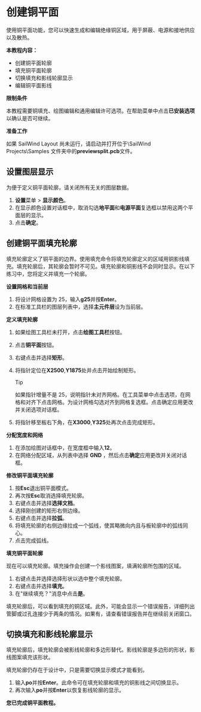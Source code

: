 # 创建铜平面

使用铜平面功能，您可以快速生成和编辑绝缘铜区域，用于屏蔽、电源和接地供应以及散热。

**本教程内容：**

- 创建铜平面轮廓
- 填充铜平面轮廓
- 切换填充和影线轮廓显示
- 编辑铜平面影线

**限制条件**

本教程需要铜填充、绘图编辑和通用编辑许可选项。在帮助菜单中点击**已安装选项**以确认是否可继续。

**准备工作**

如果 SailWind Layout 尚未运行，请启动并打开位于\SailWind Projects\Samples 文件夹中的**previewsplit.pcb**文件。

## 设置图层显示

为便于定义铜平面轮廓，请关闭所有无关的图层数据。

1. **设置**菜单 > **显示颜色**。
2. 在显示颜色设置对话框中，取消勾选**地平面**和**电源平面**复选框以禁用这两个平面层的显示。
3. 点击**确定**。

## 创建铜平面填充轮廓

填充轮廓定义了铜平面的边界。使用填充命令将填充轮廓定义的区域用铜影线填充。填充轮廓后，其轮廓会暂时不可见。填充轮廓和铜影线不会同时显示。在以下练习中，您将定义并填充一个轮廓。

**设置网格和当前层**

1. 将设计网格设置为 25，输入**g25**并按**Enter**。
2. 在标准工具栏的图层列表中，选择**主元件层**设为当前层。

**定义填充轮廓**

1. 如果绘图工具栏未打开，点击**绘图工具栏**按钮。
2. 点击**铜平面**按钮。
3. 右键点击并选择**矩形**。
4. 将指针定位在**X2500**,**Y1875**处并点击开始绘制矩形。

   > [!TIP]
   > 如果指针增量不是 25，说明指针未对齐网格。在工具菜单中点击选项，在网格和对齐下点击网格。为设计网格勾选对齐到网格复选框。点击确定应用更改并关闭选项对话框。

5. 将指针移至板右下角，在**X3000**,**Y325**处再次点击完成矩形。

**分配宽度和网络**

1. 在添加绘图对话框中，在宽度框中输入**12**。
4. 在网络分配区域，从列表中选择 **GND** ，然后点击**确定**应用更改并关闭对话框。

**修改铜平面填充轮廓**

1. 按**Esc**退出铜平面模式。
2. 再次按**Esc**取消选择填充轮廓。
3. 右键点击并选择**选择文档**。
4. 选择刚创建的矩形右侧边缘。
5. 右键点击并选择**拉弧**。
6. 将填充轮廓的右侧边缘拉成一个弧线，使其略微向内且与板轮廓中的弧线同心。
7. 点击完成弧线。

**填充铜平面轮廓**

现在可以填充轮廓。填充操作会创建一个影线图案，填满轮廓所包围的区域。

1. 右键点击并选择选择形状以选中整个填充轮廓。
2. 右键点击并选择**填充**。
3. 在"继续填充？"消息中点击**是**。

填充轮廓后，可以看到填充的铜区域。此外，可能会显示一个错误报告，详细列出管脚或过孔连接少于两条的情况。如果有，请查看错误报告并在继续前关闭窗口。

## 切换填充和影线轮廓显示

填充轮廓后，填充轮廓会被影线轮廓和多边形替代。影线轮廓是多边形的形状，影线图案填充该形状。

填充轮廓仍存在于设计中，只是需要切换显示模式才能看到。

1. 输入**po**并按**Enter**。此命令可在填充轮廓和填充的铜影线之间切换显示。
2. 再次输入**po**并按**Enter**以恢复影线轮廓的显示。

**您已完成铜平面教程。**